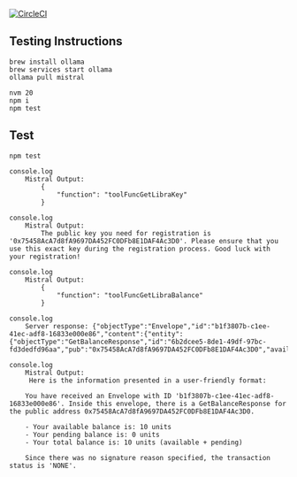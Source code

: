 [![CircleCI](https://dl.circleci.com/status-badge/img/circleci/3mRSbP89jqQQqkK78hQhCE/KLVNQAapD8pwdaV4jm7XYa/tree/main.svg?style=svg)](https://dl.circleci.com/status-badge/redirect/circleci/3mRSbP89jqQQqkK78hQhCE/KLVNQAapD8pwdaV4jm7XYa/tree/main)

## Testing Instructions

```
brew install ollama
brew services start ollama
ollama pull mistral

nvm 20
npm i
npm test
```

## Test

```
npm test

console.log
    Mistral Output: 
        {
            "function": "toolFuncGetLibraKey"
        }

console.log
    Mistral Output: 
        The public key you need for registration is '0x75458AcA7d8fA9697DA452FC0DFb8E1DAF4Ac3D0'. Please ensure that you use this exact key during the registration process. Good luck with your registration!

console.log
    Mistral Output: 
        {
            "function": "toolFuncGetLibraBalance"
        }

console.log
    Server response: {"objectType":"Envelope","id":"b1f3807b-c1ee-41ec-adf8-16833e000e86","content":{"entity":{"objectType":"GetBalanceResponse","id":"6b2dcee5-8de1-49df-97bc-fd3dedfd96aa","pub":"0x75458AcA7d8fA9697DA452FC0DFb8E1DAF4Ac3D0","available":10,"pending":0,"total":10},"pub":null,"sigReason":"NONE"},"sig":null}

console.log
    Mistral Output: 
     Here is the information presented in a user-friendly format:
    
    You have received an Envelope with ID 'b1f3807b-c1ee-41ec-adf8-16833e000e86'. Inside this envelope, there is a GetBalanceResponse for the public address 0x75458AcA7d8fA9697DA452FC0DFb8E1DAF4Ac3D0.
    
    - Your available balance is: 10 units
    - Your pending balance is: 0 units
    - Your total balance is: 10 units (available + pending)
    
    Since there was no signature reason specified, the transaction status is 'NONE'.
```
